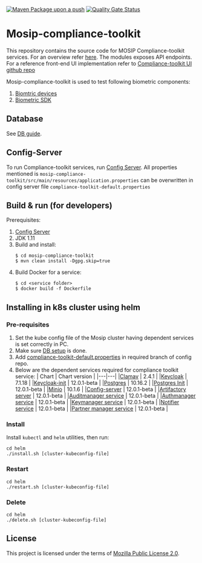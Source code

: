 [![Maven Package upon a push](https://github.com/mosip/mosip-compliance-toolkit/actions/workflows/push_trigger.yml/badge.svg?branch=develop)](https://github.com/mosip/mosip-compliance-toolkit/actions/workflows/push_trigger.yml)
[![Quality Gate Status](https://sonarcloud.io/api/project_badges/measure?branch=develop&project=mosip_mosip-compliance-toolkit&metric=alert_status)](https://sonarcloud.io/dashboard?branch=develop&id=mosip_mosip-compliance-toolkit)

# Mosip-compliance-toolkit 
This repository contains the source code for MOSIP Compliance-toolkit services.  For an overview refer [here](https://docs.mosip.io/1.2.0/modules/compliance-tool-kit).  The modules exposes API endpoints. For a reference front-end UI implementation refer to [Compliance-toolkit UI github repo](https://github.com/mosip/mosip-compliance-toolkit-ui/)

Mosip-compliance-toolkit is used to test following biometric components:
1. [Biomtric devices](https://docs.mosip.io/1.2.0/biometrics/biometric-devices)
2. [Biometric SDK](https://docs.mosip.io/1.2.0/biometrics/biometric-sdk)

## Database
See [DB guide](db_scripts/README.MD).

## Config-Server
To run Compliance-toolkit services, run [Config Server](https://docs.mosip.io/1.2.0/modules/module-configuration#config-server).
All properties mentioned is ```mosip-compliance-toolkit/src/main/resources/application.properties``` can be overwritten in config server file ```compliance-toolkit-default.properties```

## Build & run (for developers)
Prerequisites:

1. [Config Server](https://docs.mosip.io/1.2.0/modules/module-configuration#config-server)
2. JDK 1.11  
3. Build and install:
    ```
    $ cd mosip-compliance-toolkit
    $ mvn clean install -Dgpg.skip=true
    ```
4. Build Docker for a service:
    ```
    $ cd <service folder>
    $ docker build -f Dockerfile
    ```
## Installing in k8s cluster using helm
### Pre-requisites
1. Set the kube config file of the Mosip cluster having dependent services is set correctly in PC.
1. Make sure [DB setup](db_scripts#install-in-existing-mosip-k8-cluster) is done.
1. Add [compliance-toolkit-default.properties](https://github.com/mosip/mosip-config/blob/v0.0.9-CTK/compliance-toolkit-default.properties) in required branch of config repo.
1. Below are the dependent services required for compliance toolkit service:
    | Chart | Chart version |
    |---|---|
    |[Clamav](https://github.com/mosip/mosip-infra/tree/v1.2.0.1-B1/deployment/v3/external/antivirus/clamav) | 2.4.1 |
    |[Keycloak](https://github.com/mosip/mosip-infra/tree/v1.2.0.1-B1/deployment/v3/external/iam) | 7.1.18 |
    |[Keycloak-init](https://github.com/mosip/mosip-infra/tree/v1.2.0.1-B1/deployment/v3/external/iam) | 12.0.1-beta |
    |[Postgres](https://github.com/mosip/mosip-infra/tree/v1.2.0.1-B1/deployment/v3/external/postgres) | 10.16.2 |
    |[Postgres Init](https://github.com/mosip/mosip-infra/tree/v1.2.0.1-B1/deployment/v3/external/postgres) | 12.0.1-beta |
    |[Minio](https://github.com/mosip/mosip-infra/tree/v1.2.0.1-B1/deployment/v3/external/object-store) | 10.1.6 |
    |[Config-server](https://github.com/mosip/mosip-infra/tree/v1.2.0.1-B1/deployment/v3/mosip/config-server) | 12.0.1-beta |
    |[Artifactory server](https://github.com/mosip/mosip-infra/tree/v1.2.0.1-B1/deployment/v3/mosip/artifactory) | 12.0.1-beta |
    |[Auditmanager service](https://github.com/mosip/mosip-infra/blob/v1.2.0.1-B1/deployment/v3/mosip/kernel/install.sh) | 12.0.1-beta |
    |[Authmanager service](https://github.com/mosip/mosip-infra/blob/v1.2.0.1-B1/deployment/v3/mosip/kernel/install.sh) | 12.0.1-beta |
    |[Keymanager service](https://github.com/mosip/mosip-infra/blob/v1.2.0.1-B1/deployment/v3/mosip/kernel/install.sh) | 12.0.1-beta |
    |[Notifier service](https://github.com/mosip/mosip-infra/blob/v1.2.0.1-B1/deployment/v3/mosip/kernel/install.sh) | 12.0.1-beta |
    |[Partner manager service](https://github.com/mosip/mosip-infra/blob/v1.2.0.1-B1/deployment/v3/mosip/pms/install.sh) | 12.0.1-beta |
### Install
Install `kubectl` and `helm` utilities, then run:
```
cd helm
./install.sh [cluster-kubeconfig-file]
```
### Restart
```
cd helm
./restart.sh [cluster-kubeconfig-file]
```
### Delete
```
cd helm
./delete.sh [cluster-kubeconfig-file]
```

## License
This project is licensed under the terms of [Mozilla Public License 2.0](LICENSE).
